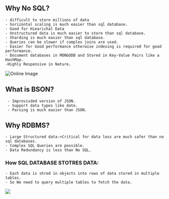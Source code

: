 ## Why No SQL?
    - difficult to store millions of data
    - horizontal scaling is much easier than sql database.
    - Good for Hiearichal Data
    - Unstructured data is much easier to store than sql database.
    - Sharding is much easier than sql database.
    - Queries can be slower if complex joins are used.
    - Easier for Good performance otherwise indexing is required for good performance.
    - Document databases in MONGODB and Stored in Key-Value Pairs like a HashMap.
    -Highly Responsive in Nature.
![Online Image](https://www.couchbase.com/wp-content/uploads/sites/3/2022/10/why-nosql-figure-2.png)

## What is BSON?
     - Improvisded version of JSON.
     - Support data types like date.
     - Parsing is much easier than JSON.

## Why RDBMS?
    - Large Structured data->Critical for data loss are much safer than no sql databases.
    - Complex SQL Queries are possible.
    - Data Redundancy is less than No SQL.

### How SQL DATABASE STOTRES DATA:
    - Each data is shred in objects into rows of data stored in multiple tables.
    - So We need to query multiple tables to fetch the data.
![](https://www.couchbase.com/wp-content/uploads/sites/3/2022/10/why-nosql-figure-3.png)


